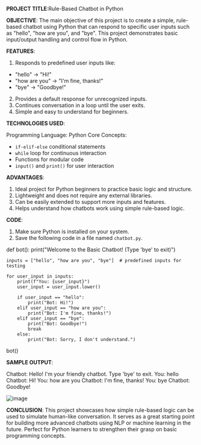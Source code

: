 **PROJECT TITLE**:Rule-Based Chatbot in Python

**OBJECTIVE**:
         The main objective of this project is to create a simple, rule-based chatbot using Python that can respond to specific user inputs such as "hello", "how are you", and "bye". This project demonstrates basic input/output handling and control flow in Python.

**FEATURES**:

1. Responds to predefined user inputs like:
  - "hello" → "Hi!"
  - "how are you" → "I'm fine, thanks!"
  - "bye" → "Goodbye!"
2. Provides a default response for unrecognized inputs.
3. Continues conversation in a loop until the user exits.
4. Simple and easy to understand for beginners.

**TECHNOLOGIES USED**:

Programming Language: Python
Core Concepts:
  - `if-elif-else` conditional statements
  - `while` loop for continuous interaction
  - Functions for modular code
  - `input()` and `print()` for user interaction

**ADVANTAGES**:

1. Ideal project for Python beginners to practice basic logic and structure.
2. Lightweight and does not require any external libraries.
3. Can be easily extended to support more inputs and features.
4. Helps understand how chatbots work using simple rule-based logic.

**CODE**:

1. Make sure Python is installed on your system.
2. Save the following code in a file named `chatbot.py`.

def bot():
    print("Welcome to the Basic Chatbot! (Type 'bye' to exit)")

    inputs = ["hello", "how are you", "bye"]  # predefined inputs for testing

    for user_input in inputs:
        print(f"You: {user_input}")
        user_input = user_input.lower()

        if user_input == "hello":
            print("Bot: Hi!")
        elif user_input == "how are you":
            print("Bot: I'm fine, thanks!")
        elif user_input == "bye":
            print("Bot: Goodbye!")
            break
        else:
            print("Bot: Sorry, I don't understand.")

bot()

**SAMPLE OUTPUT**:

Chatbot: Hello! I'm your friendly chatbot. Type 'bye' to exit.
You: hello
Chatbot: Hi!
You: how are you
Chatbot: I'm fine, thanks!
You: bye
Chatbot: Goodbye!

![image](https://github.com/user-attachments/assets/3775e065-7f69-457a-b208-8a5596ebbf9a)

**CONCLUSION**:
            This project showcases how simple rule-based logic can be used to simulate human-like conversation. It serves as a great starting point for building more advanced chatbots using NLP or machine learning in the future. Perfect for Python learners to strengthen their grasp on basic programming concepts.
